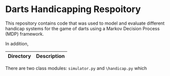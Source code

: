 # Darts Handicapping Respoitory 

This repository contains code that was used to model and evaluate different handicap systems for the game of darts using a Markov Decision Process (MDP) framework. 

In addition, 

| Directory  | Description |
| ------------- | ------------- |


There are two class modules: `simulator.py` and `\handicap.py` which 



